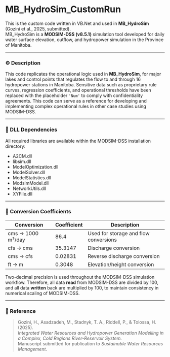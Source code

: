 # MB_HydroSim_CustomRun

This is the custom code written in VB.Net and used in **MB_HydroSim** (Gozini et al., 2025, submitted).  
MB_HydroSim is a **MODSIM-DSS (v8.5.1)** simulation tool developed for daily water surface elevation, outflow, and hydropower simulation in the Province of Manitoba.

---

### ⚙️ Description

This code replicates the operational logic used in **MB_HydroSim**, for major lakes and control points that regulates the flow to and through 16 hydropower stations in Manitoba.
Sensitive data such as proprietary rule curves, regression coefficients, and operational thresholds have been replaced with the placeholder `'Num'` to comply with confidentiality agreements.
This code can serve as a reference for developing and implementing complex operational rules in other case studies using MODSIM-DSS.

---

### 🧩 DLL Dependencies
All required libraries are available within the MODSIM-DSS installation directory:
- A2CM.dll
- libsim.dll
- ModelOptimization.dll
- ModelSolver.dll
- ModelStatistics.dll
- ModsimModel.dll
- NetworkUtils.dll
- XYFile.dll

---

### 🔢 Conversion Coefficients
| Conversion | Coefficient | Description |
|-------------|--------------|-------------|
| cms → 1000 m³/day | 86.4 | Used for storage and flow conversions |
| cfs → cms | 35.3147 | Discharge conversion |
| cms → cfs | 0.02831 | Reverse discharge conversion |
| ft → m | 0.3048 | Elevation/height conversion |

Two-decimal precision is used throughout the MODSIM-DSS simulation workflow. Therefore, all data **read** from MODSIM-DSS are divided by 100, and all data **written** back are multiplied by 100, to maintain consistency in numerical scaling of MODSIM-DSS.

---

### 🧾 Reference
> Gozini, H., Asadzadeh, M., Stadnyk, T. A., Riddell, P., & Tolossa, H. (2025).  
> *Integrated Water Resources and Hydropower Generation Modelling in a Complex, Cold Regions River-Reservoir System.*  
> Manuscript submitted for publication to *Sustainable Water Resources Management*.
